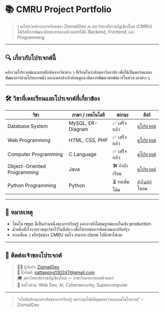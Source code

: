 # 📚 CMRU Project Portfolio

> รวมโปรเจกต์จากการเรียนของ ZismailDev ณ มหาวิทยาลัยราชภัฏเชียงใหม่ (CMRU)  
> โฟกัสที่การพัฒนาทักษะสายคอมพิวเตอร์ทั้งฝั่ง Backend, Frontend, และ Programming

---

## 🔍 เกี่ยวกับโปรเจกต์นี้

คลังรวมโปรเจกต์และแบบฝึกหัดจากวิชาต่าง ๆ ที่เรียนในระดับมหาวิทยาลัย เพื่อใช้เป็นพอร์ตแสดงพัฒนาการด้านโปรแกรมมิ่ง และแหล่งอ้างอิงย้อนดูแนวคิดการพัฒนาซอฟต์แวร์ในช่วงเวลาต่าง ๆ

---

## 🛠️ วิชาที่เคยเรียนและโปรเจกต์ที่เกี่ยวข้อง

| วิชา | ภาษา / เทคโนโลยี | สถานะ | ลิงก์ |
|------|--------------------|--------|-------|
| Database System | MySQL, ER-Diagram | ✅ เสร็จแล้ว | [ดูโปรเจกต์](./database) |
| Web Programming | HTML, CSS, PHP | ✅ เสร็จแล้ว | [ดูโปรเจกต์](./web-php) |
| Computer Programming | C Language | ✅ เสร็จแล้ว | [ดูโปรเจกต์](./c) |
| Object-Oriented Programming | Java | 🛠️ กำลังเรียน | [ดูโปรเจกต์](./java) |
| Python Programming | Python | ⏳ รอเพิ่มโค้ด | ยังไม่อัปโหลด |

---

## 📌 หมายเหตุ

- โค้ดใน repo นี้เป็นส่วนหนึ่งของการเรียนรู้ และอาจยังไม่สมบูรณ์แบบในเชิง production
- น้ำหนึ่งตั้งใจรวบรวมทุกวิชาไว้ในที่เดียว เพื่อให้ง่ายต่อการติดตามและปรับปรุง
- หากเพื่อน ๆ หรือรุ่นน้อง CMRU สนใจ สามารถ clone ไปศึกษาได้เลย

---

## 🤖 ติดต่อเจ้าของโปรเจกต์

> 💁‍♀️ ผู้จัดทำ: [ZismailDev](https://github.com/zismaildev)  
> 📧 Email: nattapong130247@gmail.com  
> 🎓 มหาวิทยาลัยราชภัฏเชียงใหม่ — สาขาวิทยาการคอมพิวเตอร์  
> 🧠 สนใจด้าน: Web Dev, AI, Cybersecurity, Supercomputer

---

> “เก็บบันทึกทุกบรรทัดของการเรียนรู้ เพราะทุกไฟล์มีคุณค่ากว่าคะแนนในใบเกรด” – ZismailDev
